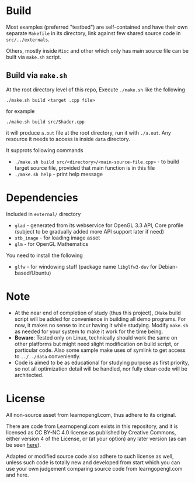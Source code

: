 # Build

Most examples (preferred "testbed") are self-contained and have their own separate `Makefile` in its directory,
link against few shared source code in `src/../externals`.

Others, mostly inside `Misc` and
other which only has main source file can be built via `make.sh` script.

## Build via `make.sh`

At the root directory level of this repo, Execute `./make.sh` like the following

`./make.sh build <target .cpp file>`

for example

`./make.sh build src/Shader.cpp`

it will produce `a.out` file at the root directory, run it with `./a.out`. Any resource it needs to
access is inside `data` directory.

It supprots following commands

* `./make.sh build src/<directory>/<main-source-file.cpp>` - to build target source file, provided that main function is in this file
* `./make.sh help` - print help message

# Dependencies

Included in `external/` directory

* `glad` - generated from its webservice for OpenGL 3.3 API, Core profile (subject to be gradually added more API support later if need)
* `stb_image` - for loading image asset
* `glm` - for OpenGL Mathematics

You need to install the following

* `glfw` - for windowing stuff (package name `libglfw3-dev` for Debian-based/Ubuntu)

# Note

* At the near end of completion of study (thus this project), `CMake` build script will be added for convenience in building all demo programs. For now, it makes no sense to incur having it while studying. Modify `make.sh` as needed for your system to make it work for the time being.
* **Beware**: Tested only on Linux, technically should work the same on other platforms but might need slight modification on build script, or particular code. Also some sample make uses of symlink to get access to `../../data` conveniently.
* Code is aimed to be as educational for studying purpose as first priority, so not all optimization detail will be handled, nor fully clean code will be architected.

# License

All non-source asset from learnopengl.com, thus adhere to its original.

There are code from Learnopengl.com exists in this repository, and it is licensed as CC BY-NC 4.0 license
as published by Creative Commons, either version 4 of the License, or (at your option) any later version
(as can be seen [here](https://github.com/JoeyDeVries/LearnOpenGL/blob/master/LICENSE.md)).

Adapted or modified source code also adhere to such license as well, unless such code is totally new
and developed from start which you can use your own judgement comparing source code from learngopengl.com
and here.
